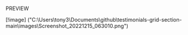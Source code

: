 PREVIEW

[!image] ("C:\Users\tony3\Documents\github\testimonials-grid-section-main\images\Screenshot_20221215_063010.png")
